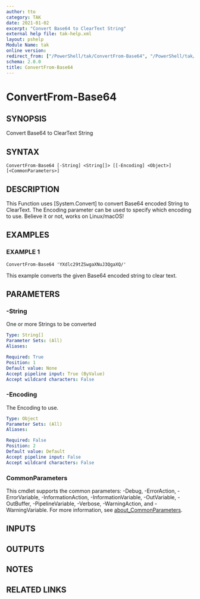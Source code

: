 ```yaml
---
author: tto
category: TAK
date: 2021-01-02
excerpt: "Convert Base64 to ClearText String"
external help file: tak-help.xml
layout: pshelp
Module Name: tak
online version:
redirect_from: ["/PowerShell/tak/ConvertFrom-Base64", "/PowerShell/tak/convertfrom-base64", "/PowerShell/convertfrom-base64"]
schema: 2.0.0
title: ConvertFrom-Base64
---
```


# ConvertFrom-Base64

## SYNOPSIS
Convert Base64 to ClearText String

## SYNTAX

```
ConvertFrom-Base64 [-String] <String[]> [[-Encoding] <Object>] [<CommonParameters>]
```

## DESCRIPTION
This Function uses \[System.Convert\] to convert Base64 encoded String to ClearText.
The Encoding parameter can be used to specify which encoding to use.
Believe it or not, works on Linux/macOS!

## EXAMPLES

### EXAMPLE 1
```
ConvertFrom-Base64 'YXdlc29tZSwgaXNuJ3QgaXQ/'
```

This example converts the given Base64 encoded string to clear text.

## PARAMETERS

### -String
One or more Strings to be converted

```yaml
Type: String[]
Parameter Sets: (All)
Aliases:

Required: True
Position: 1
Default value: None
Accept pipeline input: True (ByValue)
Accept wildcard characters: False
```

### -Encoding
The Encoding to use.

```yaml
Type: Object
Parameter Sets: (All)
Aliases:

Required: False
Position: 2
Default value: Default
Accept pipeline input: False
Accept wildcard characters: False
```

### CommonParameters
This cmdlet supports the common parameters: -Debug, -ErrorAction, -ErrorVariable, -InformationAction, -InformationVariable, -OutVariable, -OutBuffer, -PipelineVariable, -Verbose, -WarningAction, and -WarningVariable. For more information, see [about_CommonParameters](http://go.microsoft.com/fwlink/?LinkID=113216).

## INPUTS

## OUTPUTS

## NOTES

## RELATED LINKS
